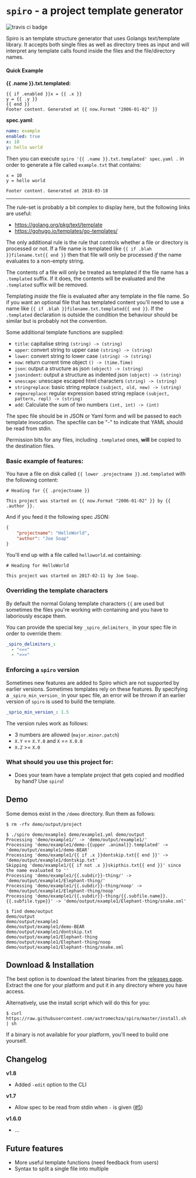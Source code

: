 # `spiro` - a project template generator

![travis ci badge](https://travis-ci.org/astromechza/spiro.svg?branch=master)

Spiro is an template structure generator that uses Golangs text/template library. It accepts both single files as well as directory trees as input and will interpret any template calls found inside the files and the file/directory names.

#### Quick Example

**{{ .name }}.txt.templated:**

```
{{ if .enabled }}x = {{ .x }}
y = {{ .y }}
{{ end }}
Footer content. Generated at {{ now.Format "2006-01-02" }}
```

**spec.yaml**:

```yaml
name: example
enabled: true
x: 10
y: hello world
```

Then you can execute `spiro '{{ .name }}.txt.templated' spec.yaml .` in order to generate a file called `example.txt` that contains:

```
x = 10
y = hello world

Footer content. Generated at 2018-03-18
```

---

The rule-set is probably a bit complex to display here, but the following links are useful:

- https://golang.org/pkg/text/template
- https://gohugo.io/templates/go-templates/

The only additional rule is the rule that controls whether a file or directory is processed or not. If a file name is templated like `{{ if .blah }}filename.txt{{ end }}` then that file will only be processed _if_ the name evaluates to a non-empty string.

The contents of a file will only be treated as templated if the file name has a `.templated` suffix. If it does, the contents will be evaluated and the `.templated` suffix will be removed.

Templating _inside_ the file is evaluated after any template in the file name. So if you want an optional file that has templated content you'll need to use a name like `{{ if .blah }}filename.txt.templated{{ end }}`. If the `.templated` declaration is outside the condition the behaviour should be similar but is probably not the convention.

Some additional template functions are supplied:

- `title`: capitalise string `(string) -> (string)`
- `upper`: convert string to upper case `(string) -> (string)`
- `lower`: convert string to lower case `(string) -> (string)`
- `now`: return current time object `() -> (time.Time)`
- `json`: output a structure as json `(object) -> (string)`
- `jsonindent`: output a structure as indented json `(object) -> (string)`
- `unescape`: unescape escaped html characters `(string) -> (string)`
- `stringreplace`: basic string replace `(subject, old, new) -> (string)`
- `regexreplace`: regular expression based string replace `(subject, pattern, repl) -> (string)`
- `add`: Calculate the sum of two numbers `(int, int) -> (int)`

The spec file should be in JSON or Yaml form and will be passed to each template invocation. The specfile can be "-" to indicate that YAML should be read from stdin.

Permission bits for any files, including `.templated` ones, **will** be copied to the destination files.

### Basic example of features:

You have a file on disk called `{{ lower .projectname }}.md.templated` with the following content:

```
# Heading for {{ .projectname }}

This project was started on {{ now.Format "2006-01-02" }} by {{ .author }}.
```

And if you feed it the following spec JSON:

```json
{
    "projectname": "HelloWorld",
    "author": "Joe Soap"
}
```

You'll end up with a file called `helloworld.md` containing:

```
# Heading for HelloWorld

This project was started on 2017-02-11 by Joe Soap.
```

### Overriding the template characters

By default the normal Golang template characters `{{` are used but sometimes the files you're working with containing and you have to laboriously escape them.

You can provide the special key `_spiro_delimiters_` in your spec file in order to override them:

```yaml
_spiro_delimiters_:
  - "<<<"
  - ">>>"
```

### Enforcing a `spiro` version

Sometimes new features are added to Spiro which are not supported by earlier versions. Sometimes templates rely on these features. By specifying a `_spiro_min_version_` in your spec file, an error will be thrown if an earlier version of `spiro` is used to build the template.

```yaml
_sprio_min_version_: 1.5
```

The version rules work as follows:

- 3 numbers are allowed (`major.minor.patch`)
- `X.Y` == `X.Y.0` and `X` == `X.0.0`
- `X.Z` >= `X.0`

### What should you use this project for:

- Does your team have a template project that gets copied and modified by hand? Use `spiro`!

## Demo

Some demos exist in the `/demo` directory. Run them as follows:

```
$ rm -rfv demo/output/project

$ ./spiro demo/example1 demo/example1.yml demo/output
Processing 'demo/example1/' -> 'demo/output/example1/'
Processing 'demo/example1/demo-{{upper .animal}}.templated' -> 'demo/output/example1/demo-BEAR'
Processing 'demo/example1/{{ if .x }}dontskip.txt{{ end }}' -> 'demo/output/example1/dontskip.txt'
Skipping 'demo/example1/{{ if not .x }}skipthis.txt{{ end }}' since the name evaluated to ''
Processing 'demo/example1/{{.subdir}}-thing/' -> 'demo/output/example1/Elephant-thing/'
Processing 'demo/example1/{{.subdir}}-thing/noop' -> 'demo/output/example1/Elephant-thing/noop'
Processing 'demo/example1/{{.subdir}}-thing/{{.subfile.name}}.{{.subfile.type}}' -> 'demo/output/example1/Elephant-thing/snake.xml'

$ find demo/output
demo/output
demo/output/example1
demo/output/example1/demo-BEAR
demo/output/example1/dontskip.txt
demo/output/example1/Elephant-thing
demo/output/example1/Elephant-thing/noop
demo/output/example1/Elephant-thing/snake.xml
```

## Download & Installation

The best option is to download the latest binaries from the [releases page](https://github.com/astromechza/spiro/releases). Extract the one for your platform and put it in any directory where you have access.

Alternatively, use the install script which will do this for you:

```
$ curl https://raw.githubusercontent.com/astromechza/spiro/master/install.sh | sh
```

If a binary is not available for your platform, you'll need to build one yourself.

## Changelog

**v1.8**

- Added `-edit` option to the CLI

**v1.7**

- Allow spec to be read from stdin when `-` is given ([#5](https://github.com/astromechza/spiro/issues/5))

**v1.6.0**

- ...

## Future features

- More useful template functions (need feedback from users)
- Syntax to split a single file into multiple
